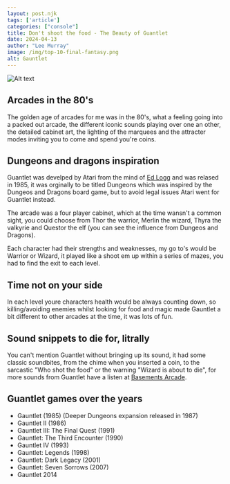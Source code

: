 ```yaml
---
layout: post.njk 
tags: ['article']
categories: ["console"]
title: Don't shoot the food - The Beauty of Guantlet
date: 2024-04-13
author: "Lee Murray"
image: /img/top-10-final-fantasy.png
alt: Gauntlet
---
```


![Alt text](/img/fallout-pip-boy-replica.png "a title")

## Arcades in the 80's

The golden age of arcades for me was in the 80's, what a feeling going into a packed out arcade, the different iconic sounds playing over one an other, the detailed cabinet art, the lighting of the marquees and the attracter modes inviting you to come and spend you're coins.

## Dungeons and dragons inspiration

Guantlet was develped by Atari from the mind of [Ed Logg](https://en.wikipedia.org/wiki/Ed_Logg) and was relased in 1985, it was orginally to be titled Dungeons which was inspired by the Dungeos and Dragons board game, but to avoid legal issues Atari went for Guantlet instead.

The arcade was a four player cabinet, which at the time wansn't a common sight, you could choose from Thor the warrior, Merlin the wizard, Thyra the valkyrie and Questor the elf (you can see the influence from Dungeos and Dragons).

Each character had their strengths and weaknesses, my go to's would be Warrior or Wizard, it played like a shoot em up within a series of mazes, you had to find the exit to each level.

## Time not on your side

In each level youre characters health would be always counting down, so killing/avoiding enemies whilst looking for food and magic made Gauntlet a bit different to other arcades at the time, it was lots of fun.

## Sound snippets to die for, litrally

 You can't mention Guantlet without bringing up its sound, it had some classic soundbites, from the chime when you inserted a coin, to the sarcastic "Who shot the food" or the warning "Wizard is about to die", for more sounds from Guantlet have a listen at [Basements Arcade](https://www.basementarcade.com/Gaunlet.html).


## Guantlet games over the years

- Gauntlet (1985) (Deeper Dungeons expansion released in 1987)
- Gauntlet II (1986)
- Gauntlet III: The Final Quest (1991)
- Gauntlet: The Third Encounter (1990)
- Gauntlet IV (1993)
- Gauntlet: Legends (1998)
- Gauntlet: Dark Legacy (2001)
- Gauntlet: Seven Sorrows (2007)
- Gauntlet 2014

